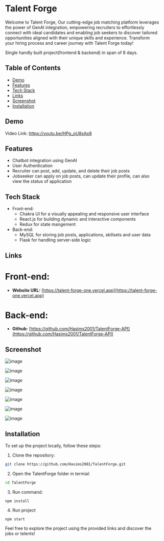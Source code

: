 # Talent Forge

Welcome to Talent Forge, Our cutting-edge job matching platform leverages the power of GenAI integration, empowering recruiters to effortlessly connect with ideal candidates and enabling job seekers to discover tailored opportunities aligned with their unique skills and experience. Transform your hiring process and career journey with Talent Forge today!

 Single handly built project(frontend & backend) in span of 8 days.

## Table of Contents
- [Demo](#Demo)
- [Features](#features)
- [Tech Stack](#Tech-stack)
- [Links](#Links)
- [Screenshot](#Screenshot)
- [Installation](#installation)


## Demo
Video Link: https://youtu.be/HPg_oU8sAx8


## Features

- Chatbot integration using GenAI
- User Authentication
- Recruiter can post, add, update, and delete their job posts
- Jobseeker can apply on job posts, can update their profile, can also view the status of application


## Tech Stack

- Front-end:
  - Chakra UI for a visually appealing and responsive user interface
  - React.js for building dynamic and interactive components
  - Redux for state mangement
- Back-end:
  - MySQL for storing job posts, applications, skillsets and user data
  - Flask for handling server-side logic


## Links

# Front-end:

- **Website URL:** [https://talent-forge-one.vercel.app](https://talent-forge-one.vercel.app)


# Back-end:
- **Github:** [https://github.com/Hasims2001/TalentForge-API](https://github.com/Hasims2001/TalentForge-API) 


## Screenshot

![image](https://github.com/Hasims2001/TalentForge/assets/58412185/7be9828e-fd56-42bb-8980-828715c204d1)

![image](https://github.com/Hasims2001/TalentForge/assets/58412185/9bacaba2-2292-4810-9a10-d4b5232798c4)

![image](https://github.com/Hasims2001/TalentForge/assets/58412185/310a36c3-6c38-4434-a530-cbef388d9ca4)

![image](https://github.com/Hasims2001/TalentForge/assets/58412185/28a64051-e401-47c0-b9d2-e36e5ab5d448)

![image](https://github.com/Hasims2001/TalentForge/assets/58412185/c269d8ed-78b4-4c4b-951b-f6a2c448741c)

![image](https://github.com/Hasims2001/TalentForge/assets/58412185/7f0ef349-f76d-4b6e-b749-036103018b45)

![image](https://github.com/Hasims2001/TalentForge/assets/58412185/c3a1e326-f020-40e5-8295-150d50e71f00)

## Installation
To set up the project locally, follow these steps:

1. Clone the repository:

```bash
git clone https://github.com/Hasims2001/TalentForge.git
```

2. Open the TalentForge folder in termial:
```bash
cd TalentForge
```

3. Run command:
```
npm install
```

4. Run project
```
npm start
```


Feel free to explore the project using the provided links and discover the jobs or telents!
